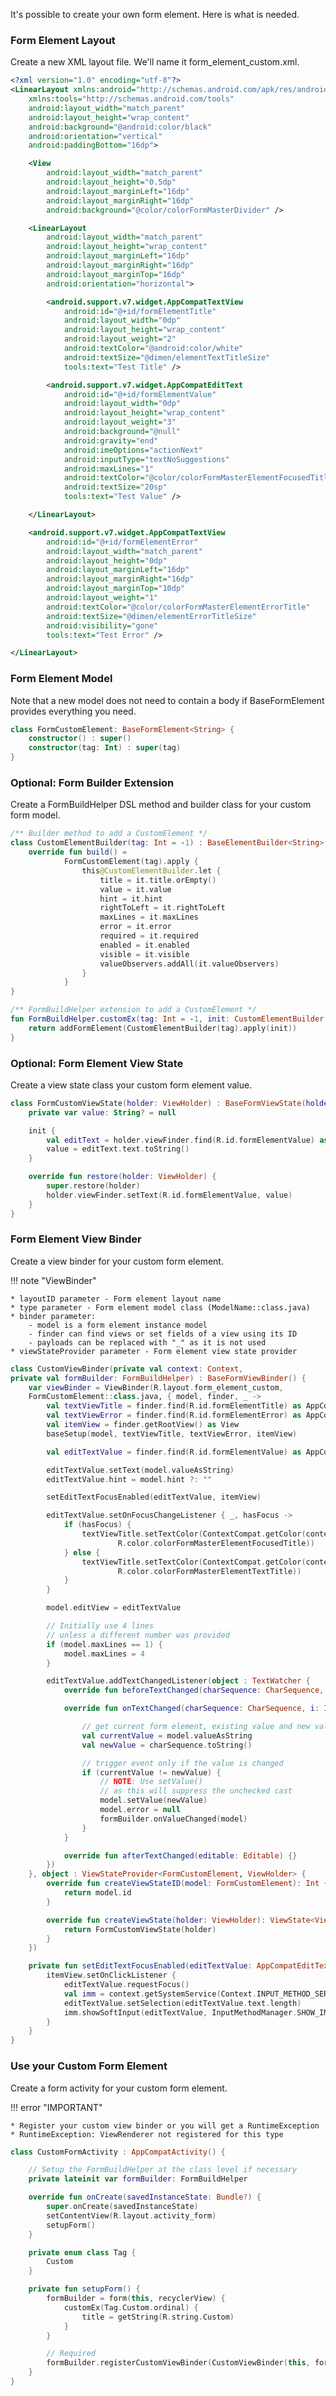 It's possible to create your own form element. Here is what is needed.

### Form Element Layout

Create a new XML layout file. We'll name it form_element_custom.xml.

```xml
<?xml version="1.0" encoding="utf-8"?>
<LinearLayout xmlns:android="http://schemas.android.com/apk/res/android"
    xmlns:tools="http://schemas.android.com/tools"
    android:layout_width="match_parent"
    android:layout_height="wrap_content"
    android:background="@android:color/black"
    android:orientation="vertical"
    android:paddingBottom="16dp">

    <View
        android:layout_width="match_parent"
        android:layout_height="0.5dp"
        android:layout_marginLeft="16dp"
        android:layout_marginRight="16dp"
        android:background="@color/colorFormMasterDivider" />

    <LinearLayout
        android:layout_width="match_parent"
        android:layout_height="wrap_content"
        android:layout_marginLeft="16dp"
        android:layout_marginRight="16dp"
        android:layout_marginTop="16dp"
        android:orientation="horizontal">

        <android.support.v7.widget.AppCompatTextView
            android:id="@+id/formElementTitle"
            android:layout_width="0dp"
            android:layout_height="wrap_content"
            android:layout_weight="2"
            android:textColor="@android:color/white"
            android:textSize="@dimen/elementTextTitleSize"
            tools:text="Test Title" />

        <android.support.v7.widget.AppCompatEditText
            android:id="@+id/formElementValue"
            android:layout_width="0dp"
            android:layout_height="wrap_content"
            android:layout_weight="3"
            android:background="@null"
            android:gravity="end"
            android:imeOptions="actionNext"
            android:inputType="textNoSuggestions"
            android:maxLines="1"
            android:textColor="@color/colorFormMasterElementFocusedTitle"
            android:textSize="20sp"
            tools:text="Test Value" />

    </LinearLayout>

    <android.support.v7.widget.AppCompatTextView
        android:id="@+id/formElementError"
        android:layout_width="match_parent"
        android:layout_height="0dp"
        android:layout_marginLeft="16dp"
        android:layout_marginRight="16dp"
        android:layout_marginTop="10dp"
        android:layout_weight="1"
        android:textColor="@color/colorFormMasterElementErrorTitle"
        android:textSize="@dimen/elementErrorTitleSize"
        android:visibility="gone"
        tools:text="Test Error" />

</LinearLayout>
```

### Form Element Model

Note that a new model does not need to contain a body if BaseFormElement provides everything you need.

```kotlin
class FormCustomElement: BaseFormElement<String> {
    constructor() : super()
    constructor(tag: Int) : super(tag)
}
```

### Optional: Form Builder Extension

Create a FormBuildHelper DSL method and builder class for your custom form model.

```kotlin
/** Builder method to add a CustomElement */
class CustomElementBuilder(tag: Int = -1) : BaseElementBuilder<String>(tag) {
    override fun build() =
            FormCustomElement(tag).apply {
                this@CustomElementBuilder.let {
                    title = it.title.orEmpty()
                    value = it.value
                    hint = it.hint
                    rightToLeft = it.rightToLeft
                    maxLines = it.maxLines
                    error = it.error
                    required = it.required
                    enabled = it.enabled
                    visible = it.visible
                    valueObservers.addAll(it.valueObservers)
                }
            }
}

/** FormBuildHelper extension to add a CustomElement */
fun FormBuildHelper.customEx(tag: Int = -1, init: CustomElementBuilder.() -> Unit): FormCustomElement {
    return addFormElement(CustomElementBuilder(tag).apply(init))
}
```

### Optional: Form Element View State

Create a view state class your custom form element value.

```kotlin
class FormCustomViewState(holder: ViewHolder) : BaseFormViewState(holder) {
    private var value: String? = null

    init {
        val editText = holder.viewFinder.find(R.id.formElementValue) as AppCompatEditText
        value = editText.text.toString()
    }

    override fun restore(holder: ViewHolder) {
        super.restore(holder)
        holder.viewFinder.setText(R.id.formElementValue, value)
    }
}
```

### Form Element View Binder

Create a view binder for your custom form element.

!!! note "ViewBinder"

    * layoutID parameter - Form element layout name
    * type parameter - Form element model class (ModelName::class.java)
    * binder parameter:
        - model is a form element instance model
        - finder can find views or set fields of a view using its ID
        - payloads can be replaced with "_" as it is not used
    * viewStateProvider parameter - Form element view state provider

```kotlin
class CustomViewBinder(private val context: Context,
private val formBuilder: FormBuildHelper) : BaseFormViewBinder() {
    var viewBinder = ViewBinder(R.layout.form_element_custom,
    FormCustomElement::class.java, { model, finder, _ ->
        val textViewTitle = finder.find(R.id.formElementTitle) as AppCompatTextView
        val textViewError = finder.find(R.id.formElementError) as AppCompatTextView
        val itemView = finder.getRootView() as View
        baseSetup(model, textViewTitle, textViewError, itemView)

        val editTextValue = finder.find(R.id.formElementValue) as AppCompatEditText

        editTextValue.setText(model.valueAsString)
        editTextValue.hint = model.hint ?: ""

        setEditTextFocusEnabled(editTextValue, itemView)

        editTextValue.setOnFocusChangeListener { _, hasFocus ->
            if (hasFocus) {
                textViewTitle.setTextColor(ContextCompat.getColor(context,
                        R.color.colorFormMasterElementFocusedTitle))
            } else {
                textViewTitle.setTextColor(ContextCompat.getColor(context,
                        R.color.colorFormMasterElementTextTitle))
            }
        }

        model.editView = editTextValue

        // Initially use 4 lines
        // unless a different number was provided
        if (model.maxLines == 1) {
            model.maxLines = 4
        }

        editTextValue.addTextChangedListener(object : TextWatcher {
            override fun beforeTextChanged(charSequence: CharSequence, i: Int, i2: Int, i3: Int) {}

            override fun onTextChanged(charSequence: CharSequence, i: Int, i2: Int, i3: Int) {

                // get current form element, existing value and new value
                val currentValue = model.valueAsString
                val newValue = charSequence.toString()

                // trigger event only if the value is changed
                if (currentValue != newValue) {
                    // NOTE: Use setValue()
                    // as this will suppress the unchecked cast
                    model.setValue(newValue)
                    model.error = null
                    formBuilder.onValueChanged(model)
                }
            }

            override fun afterTextChanged(editable: Editable) {}
        })
    }, object : ViewStateProvider<FormCustomElement, ViewHolder> {
        override fun createViewStateID(model: FormCustomElement): Int {
            return model.id
        }

        override fun createViewState(holder: ViewHolder): ViewState<ViewHolder> {
            return FormCustomViewState(holder)
        }
    })

    private fun setEditTextFocusEnabled(editTextValue: AppCompatEditText, itemView: View) {
        itemView.setOnClickListener {
            editTextValue.requestFocus()
            val imm = context.getSystemService(Context.INPUT_METHOD_SERVICE) as InputMethodManager
            editTextValue.setSelection(editTextValue.text.length)
            imm.showSoftInput(editTextValue, InputMethodManager.SHOW_IMPLICIT)
        }
    }
}
```

### Use your Custom Form Element

Create a form activity for your custom form element.

!!! error "IMPORTANT"

    * Register your custom view binder or you will get a RuntimeException
    * RuntimeException: ViewRenderer not registered for this type

```kotlin
class CustomFormActivity : AppCompatActivity() {

    // Setup the FormBuildHelper at the class level if necessary
    private lateinit var formBuilder: FormBuildHelper

    override fun onCreate(savedInstanceState: Bundle?) {
        super.onCreate(savedInstanceState)
        setContentView(R.layout.activity_form)
        setupForm()
    }

    private enum class Tag {
        Custom
    }

    private fun setupForm() {
        formBuilder = form(this, recyclerView) {
            customEx(Tag.Custom.ordinal) {
                title = getString(R.string.Custom)
            }
        }

        // Required
        formBuilder.registerCustomViewBinder(CustomViewBinder(this, formBuilder).viewBinder)
    }
}
```
